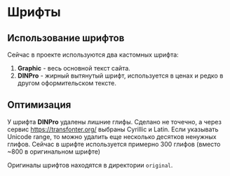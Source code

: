 # Шрифты

## Использование шрифтов

Сейчас в проекте используются два кастомных шрифта:

1. **Graphic** - весь основной текст сайта.
2. **DINPro** - жирный вытянутый шрифт, используется в ценах и редко в другом оформительском тексте.

## Оптимизация

У шрифта **DINPro** удалены лишние глифы. Сделано не точечно, а через сервис https://transfonter.org/ выбраны Cyrillic и Latin. Если указывать Unicode range, то можно удалить еще несколько десятков ненужных глифов. Сейчас в шрифте используется примерно 300 глифов (вместо ~800 в оригинальном шрифте)

Оригиналы шрифтов находятся в директории `original`.
